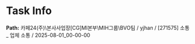 # Task Info

**Path:** 카페24(주)\본사사업장\[CG]MI본부\MIH그룹\BVO팀 / yjhan / [271575] 소통 _ 업체 소통 / 2025-08-01_00-00-00

